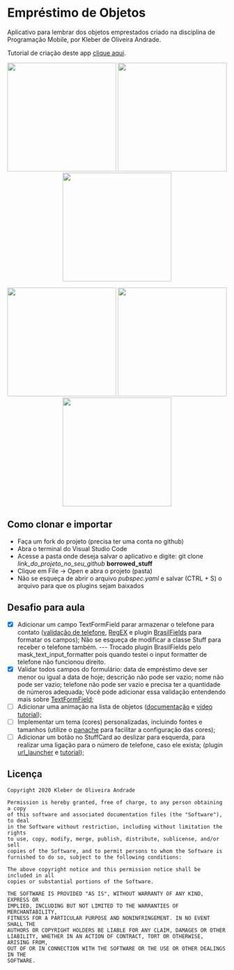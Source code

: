 # Empréstimo de Objetos

Aplicativo para lembrar dos objetos emprestados criado na disciplina de Programação Mobile, por Kleber de Oliveira Andrade.

Tutorial de criação deste app [clique aqui](https://medium.com/@kleberandrade/criando-um-aplicativo-para-lembrar-dos-objetos-emprestados-com-flutter-e-sembast-6dbf350a7a56).

<p align="center">
    <img src="https://miro.medium.com/max/720/1*trhQYyzZfIj_LsYQGOQ8Vg.png" width="250"/>
    <img src="https://miro.medium.com/max/720/1*rcw9WulfFColELibTQsA8w.png" width="250"/>
    <img src="https://miro.medium.com/max/720/1*fiP5mrr67aDnF3uPc3dRxQ.png" width="250"/>
</p>

<p align="center">
    <img src="https://miro.medium.com/max/720/1*XZIMgoUfDc_bkr-fhzWvrA.png" width="250"/>
    <img src="https://miro.medium.com/max/720/1*bRGL1qXFTrtI8NeqUEqBcQ.png" width="250"/>
    <img src="https://miro.medium.com/max/720/1*YjS4wUASqCh4TFEeEHKPpA.png" width="250"/>
</p>


## Como clonar e importar

* Faça um fork do projeto (precisa ter uma conta no github)
* Abra o terminal do Visual Studio Code
* Acesse a pasta onde deseja salvar o aplicativo e digite: git clone *link_do_projeto_no_seu_github* **borrowed_stuff**
* Clique em File -> Open e abra o projeto (pasta)
* Não se esqueça de abrir o arquivo *pubspec.yaml* e salvar (CTRL + S) o arquivo para que os plugins sejam baixados

## Desafio para aula

* [x] Adicionar um campo TextFormField parar armazenar o telefone para contato ([validação de telefone](https://stackoverflow.com/questions/55552230/flutter-validate-a-phone-number-using-regex/55552272), [RegEX](https://api.dart.dev/stable/2.0.0/dart-core/RegExp-class.html) e plugin [BrasilFields](https://pub.dev/packages/brasil_fields) para formatar os campos); Não se esqueça de modificar a classe Stuff para receber o telefone também. --- Trocado plugin BrasilFields pelo mask_text_input_formatter pois quando testei o input formatter de telefone não funcionou direito.
* [x] Validar todos campos do formulário: data de empréstimo deve ser menor ou igual a data de hoje; descrição não pode ser vazio; nome não pode ser vazio; telefone não pode ser vazio e precisa ter a quantidade de números adequada;  Você pode adicionar essa validação entendendo mais sobre [TextFormField](https://flutter.dev/docs/cookbook/forms/validation);
* [ ] Adicionar uma animação na lista de objetos ([documentação](https://flutter.dev/docs/catalog/samples/animated-list) e [vídeo tutorial](https://www.youtube.com/watch?v=i7O5T4V59HI));
* [ ] Implementar um tema (cores) personalizadas, incluindo fontes e tamanhos (utilize o [panache](https://rxlabz.github.io/panache/#/) para facilitar a configuração das cores);
* [ ] Adicionar um botão no StuffCard ao deslizar para esquerda, para realizar uma ligação para o número de telefone, caso ele exista; (plugin [url_launcher](https://pub.dev/packages/url_launcher) e [tutorial](https://medium.com/flutter-community/flutter-making-phone-calls-sending-sms-and-emails-with-url-launcher-56414b06f84e));

## Licença

    Copyright 2020 Kleber de Oliveira Andrade

    Permission is hereby granted, free of charge, to any person obtaining a copy
    of this software and associated documentation files (the "Software"), to deal
    in the Software without restriction, including without limitation the rights
    to use, copy, modify, merge, publish, distribute, sublicense, and/or sell
    copies of the Software, and to permit persons to whom the Software is
    furnished to do so, subject to the following conditions:

    The above copyright notice and this permission notice shall be included in all
    copies or substantial portions of the Software.

    THE SOFTWARE IS PROVIDED "AS IS", WITHOUT WARRANTY OF ANY KIND, EXPRESS OR
    IMPLIED, INCLUDING BUT NOT LIMITED TO THE WARRANTIES OF MERCHANTABILITY,
    FITNESS FOR A PARTICULAR PURPOSE AND NONINFRINGEMENT. IN NO EVENT SHALL THE
    AUTHORS OR COPYRIGHT HOLDERS BE LIABLE FOR ANY CLAIM, DAMAGES OR OTHER
    LIABILITY, WHETHER IN AN ACTION OF CONTRACT, TORT OR OTHERWISE, ARISING FROM,
    OUT OF OR IN CONNECTION WITH THE SOFTWARE OR THE USE OR OTHER DEALINGS IN THE
    SOFTWARE.
